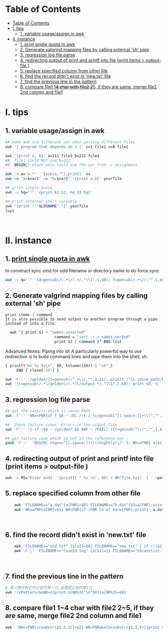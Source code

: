 Table of Contents
=================

   * [Table of Contents](#table-of-contents)
   * [I. tips](#i-tips)
      * [1. variable usage/assign in awk](#1-variable-usageassign-inawk)
   * [II. instance](#ii-instance)
      * [1. <a href="https://www.gnu.org/software/gawk/manual/html_node/Quoting.html" rel="nofollow">print single quota in awk </a>](#1-print-single-quota-in-awk-)
      * [2.  Generate valgrind mapping files by calling external 'sh' pipe](#2--generate-valgrind-mapping-files-by-calling-external-sh-pipe)
      * [3. regression log file parse](#3-regression-log-file-parse)
      * [4.  redirecting output of print and printf into file (print items &gt; output-file )](#4--redirecting-output-of-print-and-printf-into-file-print-items--output-file-)
      * [5.  replace specified column from other file](#5--replace-specified-column-from-other-file)
      * [6.  find the record didn't exist in 'new.txt' file](#6--find-the-record-didnt-exist-in-newtxt-file)
      * [7.  find the previous line in the pattern](#7--find-the-previous-line-in-the-pattern)
      * [8.  compare file1 1<del>4 char with file2 2</del>5, if they are same, merge file2 2nd column and file1](#8--compare-file1-14-char-with-file2-25-if-they-are-same-merge-file2-2nd-column-and-file1)


# I. tips #
## 1. variable usage/assign in awk 
```bash
## make awk use different var when parsing different files
awk '{ program that depends on s }' s=1 file1 s=0 file2 

awk '{print a, b}' a=111 file1 b=222 file2
##  file1 could NOT use b=222 
##  BEGIN{} block only could use the var from -v assignment

awk -v a='a.*'  '{sub(a,"");print}' xx
awk –v "a=$var1" –v "b=$var2" '{print a,b}' yourfile

## print single quota
awk -v hq="'" '{print $1,$2, hq $3 hq}'

## print external shell variable
awk '{print "'"$LOGNAME"'"}' yourfile
luyi

```
 
 

# II. instance #
## 1. [print single quota in awk ]( https://www.gnu.org/software/gawk/manual/html_node/Quoting.html)
to construct sync cmd for odd filename or directory name to do force sync
```bash
awk -v q="'" '{d=gensub(/(.+\/).+/,"\\1",1,$0); f=gensub(/.+\//,"",1,$0); printf "cd %s%s%s && p4 sync -f %s%s%s \n",q,d,q,q,f,q}' odd_filename.log  > sync.cmd
```


## 2.  Generate valgrind mapping files by calling external 'sh' pipe 
    print items | command
    It is also possible to send output to another program through a pipe instead of into a file.
 ```bash
   awk ’{ print $1 > "names.unsorted"
                       command = "sort -r > names.sorted"
                       print $1 | command }’ BBS-list
 ```
 
 Advanced Notes: Piping into sh
 A particularly powerful way to use redirection is to build command lines and pipe them into the shell, sh. 
 ```bash
 { printf("mv %s %s\n", $0, tolower($0)) | "sh" }
      END { close("sh") }
 ```

```bash
awk -F':' '/golden/{t=gensub(/^ +\(/,"",1,$1); printf ("ls /disk_path/Reg_valgrind_sps_3311633/%s/output/CC*valgrind.log\n", t) | "sh"}END{close ("sh")}' Passed.latest  Failed.latest   > /<disk_path>/val_mapping.txt  
awk '{t=gensub(/.*\/golden\/(.*)\/output.*/,"\\1",1,$0); print $0, t; }'  /<disk_path>/val_mapping.txt > val_mapping.txt
```

## 3. regression log file parse  
```bash
## get the case(s) which is rerun PASS
awk -F':' 'NR==FNR{if ( $0 ~ /EC:/){ i_tc=gensub("[[:space:]]+\\(","",1,$1);  a[i_tc] }} NR>FNR {if ( $0 ~ /, /){tc=gensub("[[:space:]]+\\(","",1,$1); if ((tc in a)){ print tc } }} ' Immrun.txt Passed.latest

##  check failure cases' Errors in the stdout file
awk -F':' '{ if ($0 ~ /golden/ && $NF ~ /FAIL/ ){t=gensub("\\(","",1,$1); print t } } '   Failed.txt | awk -F'/' '{printf "%s/%s.step.stdout\n", $0,$NF}' | xargs grep -Hn  'Error:'

## get failure case which is not in the reference set
gawk -F':'  'BEGIN{ regex="[[:space:]]+\\(nightly\\/" }; NR==FNR{ a[$1]=1 }  NR>FNR{if ($0 ~ regex){f=gensub(regex,"","1", $1); if  (! (f in a) ){print f, $(NF-1), $NF  }  }}'   <ref_path>/Failed.latest   Failed.latest


```

## 4.  redirecting output of print and printf into file (print items > output-file )
```bash
awk -v RS='Error ends' '{printf( " %s \n", $0) > NR"file.txt"  } ' <path_file>
```

## 5.  replace specified column from other file
```bash
    awk 'FILENAME=="a.dat"{a[FNR]=$0} FILENAME=="b.dat"{$3=a[FNR];print}' a.dat b.dat
    awk 'NR==FNR{a[NR]=$1} NR>FNR{if (FNR in a) $3=a[FNR];print}' a.dat b.dat    

```
 
## 6.  find the record didn't exist in 'new.txt' file
```bash
    awk 'FILENAME=="old.txt" {a[$2]=$0} FILENAME=="new.txt" { if (!($2 in a)) print $0 }' old.txt new.txt    
    awk -F';' 'FILENAME=="CaseId.log" {a[$1]=1} FILENAME=="XScaselist.log" { if (($1 in a)) {print $0} }' CaseId.log XScaselist.log
```
   
## 7.  find the previous line in the pattern
```bash
# 某个模式和它的之前的某一行,这里是之前的第3行
awk '/vPattern/&&NR>2{print a[NR%3]"\n"$0}{a[NR%3]=$0}' 
```


## 8.  compare file1 1~4 char with file2 2~5, if they are same, merge file2 2nd column and file1
```bash
awk  'NR==FNR{a[substr($1,2,5)]=$2} NR>FNR&&a[b=substr($1,1,4)]{print $0, a[b]}' file2 file1
```

 
 

